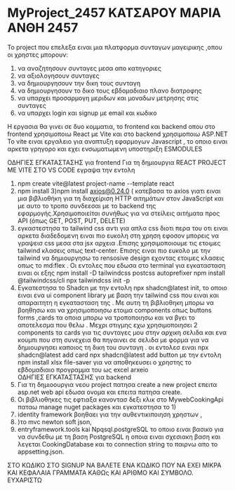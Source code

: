 # MyProject_2457 ΚΑΤΣΑΡΟΥ ΜΑΡΙΑ ΑΝΘΗ 2457

 Το project που επελεξα ειναι μια πλατφορμα συνταγων μαγειρικης ,οπου οι χρηστες μπορουν:
 1) να αναζητησουν συνταγες μεσα απο κατηγοριες
 2) να αξιολογησουν συνταγες
 3) να δημιουργησουν την δικη τους συνταγη
 4) να δημιουργησουν το δικο τους εβδομαδιαιο πλανο διατροφης
 5) να υπαρχει προσαρμογη μεριδων και μοναδων μετρησης στις συνταγες
 6) να υπαρχει login και signup με email και κωδικο 

Η εργασια θα γινει σε δυο κομματια, το frontend και backend οπου στο frontend χρησιμοποιω React με Vite και στο backend χρησιμοποιω ASP.NET
 To vite ειναι εργαλειο για αναπτυξη εφαρμογων Javascript , το οποιο ειναι αρκετα γρηγορο και εχει ενσωματωμενη υποστηριξη ESMODULES 

 ΟΔΗΓΙΕΣ ΕΓΚΑΤΑΣΤΑΣΗΣ για frontend 
  Για τη δημιουργια REACT PROJECT ΜΕ VITE ΣΤΟ VS CODE εγραψα την εντολη
  1) npm create vite@latest project-name --template react
  2) npm install
  3)npm install axios@0.24.0
 ( κατεβασα το axios γιατι ειναι μια βιβλιοθήκη για τη διαχείριση HTTP αιτημάτων στον JavaScript και με αυτο το τροπο συνδεεσαι με το backend της εφαρμογής.Χρησιμοποιείται συνήθως για να στείλεις αιτήματα προς API (όπως GET, POST, PUT, DELETE)
  4) εγκαστεστησα το tailwind css αντι για απλα css διοτι περα του οτι ειναι αρκετα διαδεδομενη ειναι πιο ευκολη στη χρηση εφοσον μπορεις να γραψεισ css μεσα στα jsx αρχεια .Eπισης χρησιμοποιουμε τις ετοιμες tailwind κλασεις οπως text-center. Επισης ειναι πιο ευκολο με την tailwind να δημιουργησω το rensosive design εχοντας ετοιμες κλασεις οπως το md:flex . Οι εντολες που εδωσα στο terminal για εγκατασταση ειναι οι εξης npm install -D tailwindcss postcss autoprefixer
npm install @tailwindcss/cli
npx tailwindcss init -p
5) Εγκατεστησα το Shadcn με την εντολη npx shadcn@latest init, το οποιο ειναι ενα ui component library με βαση την tailwind css που ειναι και απαραιτητη η εγκατασταση της . Mε αυτη τη βιβλιοθηκη μπορω να βοηθησω και να χρησιμοποιησω ετοιμα components οπως buttons forms ,cards τα οποια μπορω να τροποποιησω και να βγει το αποτελεσμα που θελω . Μεχρι στιγμης εχω χρησιμοποιησει 2 components τα cards για τις συνταγες μου στην αρχικη σελιδα και ενα κουμπι που στη συνεχεια θα πηγαινει σε σελιδα με φορμα για να δημιουργησει καποιος τη δικη του συνταγη . οι εντολεσ ειναι npx shadcn@latest add card
npx shadcn@latest add button
    με την εντολη npm install xlsx file-saver για να αποθηκευσει ο χρηστης το εβδομαδιαιο προγραμμα του ως excel arxeio  
 ΟΔΗΓΙΕΣ ΕΓΚΑΤΑΣΤΑΣΗΣ για backend 
 1) Για τη δημιοουργια νεου project πατησα create a new project επειτα asp.net web api εδωσα ονομα και επειτα πατησα create.
 2)  Οι βιβλιοθηκες τις εφτιαξα κανοντασ δεξι κλικ στο MywebCookingApi παταω manage nuget packages και εγκατεστησα το 1)
 3)   identity framework  βοηθαει για την αυθεντικιποιηση χρηστων  ,
 4) )το mvc newton soft json,
 5)  entryframework.tools kai Npqsql.postgreSQL το οποιο ειναι βασικο για να συνδεθω με τη βαση PostgreSQL  η οποια  ειναι σχεσιακη βαση  και λεγεται CookingDatabase και το connection string το παιρνω απο το appsetting.json.

ΣΤΟ ΚΩΔΙΚΟ ΣΤΟ SIGNUP ΝΑ ΒΑΛΕΤΕ ΕΝΑ ΚΩΔΙΚΟ ΠΟΥ ΝΑ ΕΧΕΙ ΜΙΚΡΑ ΚΑΙ ΚΕΦΑΛΑΙΑ ΓΡΑΜΜΑΤΑ ΚΑΘΩς ΚΑΙ ΑΡΙΘΜΟ ΚΑΙ ΣΥΜΒΟΛΟ. ΕΥΧΑΡΙΣΤΩ

